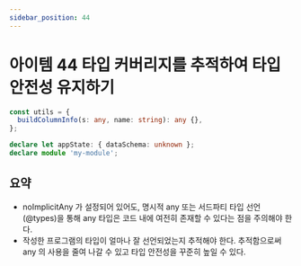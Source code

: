 ```yaml
---
sidebar_position: 44
---
```


# 아이템 44 타입 커버리지를 추적하여 타입 안전성 유지하기

```ts
const utils = {
  buildColumnInfo(s: any, name: string): any {},
};

declare let appState: { dataSchema: unknown };
declare module 'my-module';
```

## 요약

- noImplicitAny 가 설정되어 있어도, 명시적 any 또는 서드파티 타입 선언(@types)을 통해 any 타입은 코드 내에 여전히 존재할 수 있다는 점을 주의해야 한다.
- 작성한 프로그램의 타입이 얼마나 잘 선언되었는지 추적해야 한다. 추적함으로써 any 의 사용을 줄여 나갈 수 있고 타입 안전성을 꾸준히 높일 수 있다.
